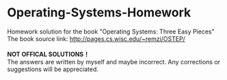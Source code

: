 # Operating-Systems-Homework
Homework solution for the book "Operating Systems: Three Easy Pieces"  
The book source link: http://pages.cs.wisc.edu/~remzi/OSTEP/  
<br/>
**NOT OFFICAL SOLUTIONS！**  
The answers are written by myself and maybe incorrect. Any corrections or suggestions will be appreciated. 
